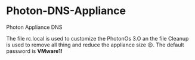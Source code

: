 # Photon-DNS-Appliance
Photon Appliance DNS

The file rc.local is used to customize the PhotonOs 3.O an the file Cleanup is used to remove all thing and reduce the appliance size 😉.
The default password is **VMware1!**
